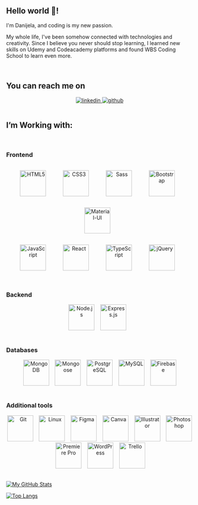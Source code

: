 ## Hello world 🙋!


I'm Danijela, and coding is my new passion. 

My whole life, I've been somehow connected with technologies and creativity. Since I believe you never should stop learning, I learned new skills on Udemy and Codeacademy platforms and found WBS Coding School to learn even more. 


<br/>  


## You can reach me on
<div align="center">
<a href="https://www.linkedin.com/in/dea-fabris/" target="_blank">
<img src="https://img.shields.io/badge/linkedin-%231E77B5.svg?&style=for-the-badge&logo=linkedin&logoColor=white" alt="linkedin"  />
</a>  
<a href="https://github.com/Dea314" target="_blank">
<img src="https://img.shields.io/badge/github-%2324292e.svg?&style=for-the-badge&logo=github&logoColor=white" alt="github" />
</a>
</div>

<br/>  

## I’m Working with: 
<br/>  

### Frontend
<div align="center">  
<img style="margin: 15px" src="https://profilinator.rishav.dev/skills-assets/html5-original-wordmark.svg" alt="HTML5" height="70" />&nbsp;&nbsp;&nbsp;   
<img style="margin: 15px" src="https://profilinator.rishav.dev/skills-assets/css3-original-wordmark.svg" alt="CSS3" height="70" />&nbsp;&nbsp;&nbsp;  
<img style="margin: 15px" src="https://profilinator.rishav.dev/skills-assets/sass-original.svg" alt="Sass" height="70" />&nbsp;&nbsp;&nbsp; 
<img style="margin: 15px" src="https://profilinator.rishav.dev/skills-assets/bootstrap-plain.svg" alt="Bootstrap" height="70" />&nbsp;&nbsp;&nbsp;
<img style="margin: 15px" src="https://cdn.worldvectorlogo.com/logos/material-ui-1.svg" alt="Material-UI" height="70" />&nbsp;&nbsp;&nbsp;   
<br/>
<img style="margin: 15px" src="https://profilinator.rishav.dev/skills-assets/javascript-original.svg" alt="JavaScript" height="70" />&nbsp;&nbsp;&nbsp; 
<img style="margin: 15px" src="https://profilinator.rishav.dev/skills-assets/react-original-wordmark.svg" alt="React" height="70" />&nbsp;&nbsp;&nbsp;
<img style="margin: 15px" src="https://profilinator.rishav.dev/skills-assets/typescript-original.svg" alt="TypeScript" height="70" />&nbsp;&nbsp;&nbsp;
<img style="margin: 15px" src="https://profilinator.rishav.dev/skills-assets/jquery.png" alt="jQuery" height="70" />&nbsp;&nbsp;&nbsp;
</div>

<br/> 

### Backend 
<div align="center">  
<img src="https://profilinator.rishav.dev/skills-assets/nodejs-original-wordmark.svg" alt="Node.js" height="70" /> &nbsp;&nbsp;
<img src="https://profilinator.rishav.dev/skills-assets/express-original-wordmark.svg" alt="Express.js" height="70" /> &nbsp;&nbsp  
</div>

<br/> 

### Databases
<div align="center">  
<img src="https://profilinator.rishav.dev/skills-assets/mongodb-original-wordmark.svg" alt="MongoDB" height="70" />&nbsp;&nbsp;&nbsp;   
<img src="https://accentsconagua.com/img/images_3/an-introduction-to-mongoose-for-mongodb-and-nodejs.jpg" alt="Mongoose" height="70" />&nbsp;&nbsp;&nbsp; 
<img src="https://profilinator.rishav.dev/skills-assets/postgresql-original-wordmark.svg" alt="PostgreSQL" height="70" />&nbsp;&nbsp;&nbsp;   
<img src="https://profilinator.rishav.dev/skills-assets/mysql-original-wordmark.svg" alt="MySQL" height="70" />&nbsp;&nbsp;&nbsp; 
<img src="https://profilinator.rishav.dev/skills-assets/firebase.png" alt="Firebase" height="70" />  
</div>

<br/> 

### Additional tools
<div align="center">  
<img src="https://profilinator.rishav.dev/skills-assets/git-scm-icon.svg" alt="Git" height="70" />&nbsp;&nbsp;&nbsp;  
<img src="https://profilinator.rishav.dev/skills-assets/linux-original.svg" alt="Linux" height="70" />&nbsp;&nbsp;&nbsp;    
<img src="https://profilinator.rishav.dev/skills-assets/figma-icon.svg" alt="Figma" height="70" />&nbsp;&nbsp;&nbsp;   
<img src="https://img.icons8.com/plasticine/344/canva.png" alt="Canva" height="70" />&nbsp;&nbsp;&nbsp;  
<img src="https://profilinator.rishav.dev/skills-assets/adobe_illustrator-icon.svg" alt="Illustrator" height="70" />&nbsp;&nbsp;&nbsp; 
<img src="https://profilinator.rishav.dev/skills-assets/photoshop-plain.svg" alt="Photoshop" height="70" />&nbsp;&nbsp;&nbsp;  
<img src="https://profilinator.rishav.dev/skills-assets/adobepremierepro.png" alt="Premiere Pro" height="70" />&nbsp;&nbsp;&nbsp;  
<img src="https://profilinator.rishav.dev/skills-assets/wordpress.png" alt="WordPress" height="70" />&nbsp;&nbsp;&nbsp;    
<img src="https://img.icons8.com/color/344/trello.png" alt="Trello" height="70" />&nbsp;&nbsp;&nbsp;  
</div>

<br/>  

[![My GitHub Stats](https://github-readme-stats.vercel.app/api/?username=Dea314&count_private=true&show_icons=true&theme=tokyonight&showicons=true)]()

[![Top Langs](https://github-readme-stats.vercel.app/api/top-langs/?username=Dea314&langs_count=8&theme=tokyonight&showicons=true)](https://github.com/anuraghazra/github-readme-stats)



